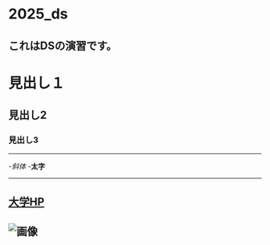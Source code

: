 # 2025_ds
これはDSの演習です。
---
# 見出し１
## 見出し2
### 見出し3

---
-_斜体_
-**太字**

---
[大学HP](https://www.ncu.ac.jp)
---
![画像](https://www.nagoya-cu.ac.jp/sda/common/image/header-logo.png)
---
